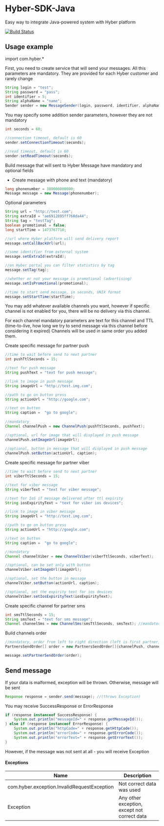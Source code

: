 # Hyber-SDK-Java
Easy way to integrate Java-powered system with Hyber platform

[![Build Status](https://travis-ci.org/Incuube/Hyber-SDK-Java.svg)](https://travis-ci.org/Incuube/Hyber-SDK-Java)

## Usage example

import com.hyber.*

First, you need to create service that will send your messages.
All this parameters are mandatory. They are provided for each Hyber customer and rarely change

```java
String login = "test";
String password = "pass";
int identifier = 5;
String alphaName = "name";
Sender sender = new MessageSender(login, password, identifier, alphaName);
```

You may specify some addition sender parameters, however they are not mandatory
```java
int seconds = 60;

//connection timeout, default is 60
sender.setConnectionTimeout(seconds);

//read timeout, default is 60
sender.setReadTimeout(seconds);       
```

Build message that will sent to Hyber
Message have mandatory and optional fields

- Create message with phone and text (mandatory)
```java
long phonenumber = 380000000000;
Message message = new Message(phonenumber);
```

Optional parameters
```java
String url = "http://test.com";
String extraId = "ae6912895ff768da44";
String tag = "testTag";
boolean promotional = false;
long startTime = 1473767710;

//url where Hyber platform will send delivery report
message.setCallBackUrl(url);           

//some identifier from external system
message.setExtraId(extraId);            

//on Hyber portal you can filter statistics by tag
message.setTag(tag);                    

//whether or not your message is promotional (advertising)
message.setIsPromotional(promotional);  

//time to start send message, in seconds, UNIX format
message.setStartTime(startTime);        
```

You may add whatever available channels you want, however if specific channel is not enabled for you,
there will be no delivery via this channel.

For each channel mandatory parameters are text for this channel and TTL
(time-to-live, how long we try to send message via this channel before considering it expired)
Channels will be used in same order you added them.


Create specific message for partner push
```java
//time to wait before send to next partner
int pushTtlSeconds = 15;

//text for push message
String pushText = "text for push message";   

//link to image in push message
String imageUrl = "http://test.img.com";   

//path to go on button press  
String actionUrl = "http://google.com";  

//text on button    
String caption =  "go to google";           
 
//mandatory 
Channel channelPush = new ChannelPush(pushTtlSeconds, pushText); 

//optional, url for image that will displayed in push message
channelPush.setImageUrl(imageUrl);       
    
//optional, button in message that will displayed in push message    
channelPush.setButton(actionUrl, caption);   
```

Create specific message for partner viber
```java
//time to wait before send to next partner
int viberTtlSeconds = 15;                             

//text for viber message
String viberText = "text for viber message";           

//text for IoS if message delivered after ttl expirity
String iosExpirityText = "text for viber ios devices"; 

//link to image in viber message
String imageUrl = "http://test.img.com";               

//path to go on button press
String actionUrl = "http://google.com";                

//text on button
String caption =  "go to google";                     

//mandatory
Channel channelViber = new ChannelViber(viberTtlSeconds, viberText); 

//optional, can be set only with button
channelViber.setImageUrl(imageUrl);                    

//optional, set the button in message
channelViber.setButton(actionUrl, caption);            

//optional, set the expirity text for ios devices
channelViber.setIosExpirityText(iosExpirityText);      
```

Create specific channel for partner sms
```java
int smsTtlSeconds = 15;
String smsText = "text for sms message";
Channel channelSms = new ChannelSms(smsTtlSeconds, smsText); //mandatory
```

Build channels order
```java
//mandatory, order from left to right direction (left is first partner, right is last)
PartnersSendOrder[] order = new PartnersSendOrder[]{channelPush, channelViber, channelSms}; 

message.setPartnerSendOrder(order); 
```

## Send message

If your data is malformed, exception will be thrown. Otherwise, message will be sent

```java
Response response = sender.send(message); //(throws Exception)
```

You may receive SuccessResponse or ErrorResponse
```java
if (response instanceof SuccessResponse) {
    System.out.println("messageId=" + response.getMessageId());
} else if (response instanceof ErrorResponse) {
    System.out.println("httpCode=" + response.getHttpCode());
    System.out.println("errorCode=" + response.getErrorCode());
    System.out.println("errorText=" + response.getErrorText());
}
```

However, if the message was not sent at all - you will receive Exception

#### Exceptions

| Name                                        | Description               |
|---------------------------------------------|---------------------------|
| com.hyber.exception.InvalidRequestException | Not correct data was used |
| Exception                                   | Any other exception, except not correct data|

